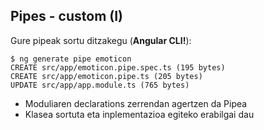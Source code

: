 ## Pipes - custom (I)

Gure pipeak sortu ditzakegu (**Angular CLI!**):

```shell
$ ng generate pipe emoticon 
CREATE src/app/emoticon.pipe.spec.ts (195 bytes)
CREATE src/app/emoticon.pipe.ts (205 bytes)
UPDATE src/app/app.module.ts (765 bytes)
```

- Moduliaren declarations zerrendan agertzen da Pipea 
- Klasea sortuta eta inplementazioa egiteko erabilgai dau

